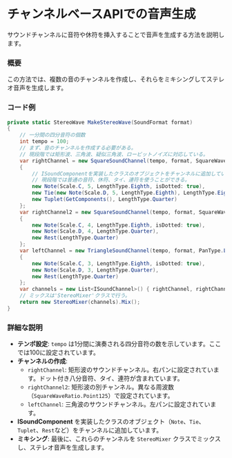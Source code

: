 # チャンネルベースAPIでの音声生成

サウンドチャンネルに音符や休符を挿入することで音声を生成する方法を説明します。

### 概要
この方法では、複数の音のチャンネルを作成し、それらをミキシングしてステレオ音声を生成します。

### コード例
```cs
private static StereoWave MakeStereoWave(SoundFormat format)
{
    // 一分間の四分音符の個数
    int tempo = 100;
    // まず、音のチャンネルを作成する必要がある。
    // 現段階では矩形波、三角波、疑似三角波、ロービットノイズに対応している。
    var rightChannel = new SquareSoundChannel(tempo, format, SquareWaveRatio.Point25, PanType.Right)
    {
        // ISoundComponentを実装したクラスのオブジェクトをチャンネルに追加していく。
        // 現段階では普通の音符、休符、タイ、連符を使うことができる。
        new Note(Scale.C, 5, LengthType.Eighth, isDotted: true),
        new Tie(new Note(Scale.D, 5, LengthType.Eighth), LengthType.Eighth),
        new Tuplet(GetComponents(), LengthType.Quarter)
    };
    var rightChannel2 = new SquareSoundChannel(tempo, format, SquareWaveRatio.Point125, PanType.Right)
    {
        new Note(Scale.C, 4, LengthType.Eighth, isDotted: true),
        new Note(Scale.D, 4, LengthType.Quarter),
        new Rest(LengthType.Quarter)
    };
    var leftChannel = new TriangleSoundChannel(tempo, format, PanType.Left)
    {
        new Note(Scale.C, 3, LengthType.Eighth, isDotted: true),
        new Note(Scale.D, 3, LengthType.Quarter),
        new Rest(LengthType.Quarter)
    };
    var channels = new List<ISoundChannel>() { rightChannel, rightChannel2, leftChannel };
    // ミックスは'StereoMixer'クラスで行う。 
    return new StereoMixer(channels).Mix();
}
```

### 詳細な説明

- **テンポ設定**: `tempo` は1分間に演奏される四分音符の数を示しています。ここでは100に設定されています。
- **チャンネルの作成**:
    - `rightChannel`: 矩形波のサウンドチャンネル。右パンに設定されています。ドット付き八分音符、タイ、連符が含まれています。
    - `rightChannel2`: 矩形波の別チャンネル。異なる周波数（`SquareWaveRatio.Point125`）で設定されています。
    - `leftChannel`: 三角波のサウンドチャンネル。左パンに設定されています。
- **ISoundComponent** を実装したクラスのオブジェクト（`Note`、`Tie`、`Tuplet`、`Rest`など）をチャンネルに追加しています。
- **ミキシング**: 最後に、これらのチャンネルを `StereoMixer` クラスでミックスし、ステレオ音声を生成します。
